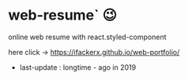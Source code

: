 # web-resume` 😉
online web resume with react.styled-component

here click -> https://ifackerx.github.io/web-portfolio/
- last-update : longtime - ago in 2019
